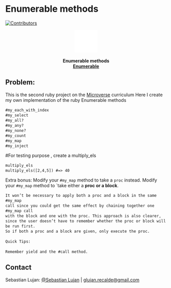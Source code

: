 # Enumerable methods 
[![Contributors][contributors-shield]][contributors-url]

<div style="text-align: center;" >
  <a href="https://www.microverse.org">
    <img src="img/m.png" height="70" width="70" style="background: #6f23ff;" alt="Microverse">
  </a>
  
  <p>
    <b>Enumerable methods</b></br>
    <a href="https://ruby-doc.org/core-2.6.5/Enumerable.html"><b>Enumerable</b></a>
  </p>
</div>



## Problem:

This is the second ruby project on the [Microverse](https://www.microverse.org) curriculum
Here I create my own implementation of the ruby Enumerable methods

```
#my_each_with_index
#my_select
#my_all?
#my_any?
#my_none?
#my_count
#my_map
#my_inject
```

#For testing purpose , create a multiply_els

```
multiply_els
multiply_els([2,4,5]) #=> 40
```

Extra bonus:
Modify your `#my_map` method to take a `proc` instead.
Modify your `#my_map` method to `take either a **proc or a block**. 

```
It won’t be necessary to apply both a proc and a block in the same #my_map 
call since you could get the same effect by chaining together one #my_map call
with the block and one with the proc. This approach is also clearer, 
since the user doesn’t have to remember whether the proc or block will be run first.
So if both a proc and a block are given, only execute the proc.

Quick Tips:

Remember yield and the #call method.
```

## Contact
Sebastian Lujan: [@Sebastian Lujan](https://github.com/sebastianlujan) | glujan.recalde@gmail.com 

[contributors-shield]: https://img.shields.io/github/contributors/sebastianlujan/ruby-enumerables?style=flat-square
[contributors-url]: https://github.com/sebastianlujan/ruby-enumerables/